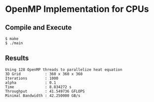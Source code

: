 # OpenMP Implementation for CPUs

## Compile and Execute

```
$ make
$ ./main
```

## Results

```
Using 128 OpenMP threads to parallelize heat equation
3D Grid           : 360 x 360 x 360
Iterations        : 1000
alpha             : 0.1
Time              : 8.834272 s
Throughput        : 41.549736 GFLOPS
Minimal Bandwidth : 42.250000 GB/s
```
